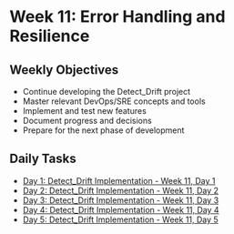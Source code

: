 # Week 11: Error Handling and Resilience

## Weekly Objectives

- Continue developing the Detect_Drift project
- Master relevant DevOps/SRE concepts and tools
- Implement and test new features
- Document progress and decisions
- Prepare for the next phase of development

## Daily Tasks

- [Day 1: Detect_Drift Implementation - Week 11, Day 1](day-1.md)
- [Day 2: Detect_Drift Implementation - Week 11, Day 2](day-2.md)
- [Day 3: Detect_Drift Implementation - Week 11, Day 3](day-3.md)
- [Day 4: Detect_Drift Implementation - Week 11, Day 4](day-4.md)
- [Day 5: Detect_Drift Implementation - Week 11, Day 5](day-5.md)
